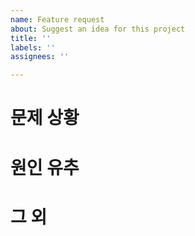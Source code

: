 ```yaml
---
name: Feature request
about: Suggest an idea for this project
title: ''
labels: ''
assignees: ''

---
```


# 문제 상황

# 원인 유추

# 그 외
